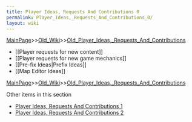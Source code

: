 ```yaml
---
title: Player Ideas, Requests And Contributions 0
permalink: Player_Ideas,_Requests_And_Contributions_0/
layout: wiki
---
```


[MainPage](/keeperrl_wiki/ "wikilink")>>[Old_Wiki](/keeperrl_wiki/Old_Wiki "wikilink")>>[Old_Player_Ideas,_Requests_And_Contributions](/keeperrl_wiki/Old_Player_Ideas,_Requests_And_Contributions "wikilink")

* [[Player requests for new content]]
* [[Player requests for new game mechanics]]
* [[Pre-fix Ideas|Prefix Ideas]]
* [[Map Editor Ideas]]

[MainPage](/keeperrl_wiki/ "wikilink")>>[Old_Wiki](/keeperrl_wiki/Old_Wiki "wikilink")>>[Old_Player_Ideas,_Requests_And_Contributions](/keeperrl_wiki/Old_Player_Ideas,_Requests_And_Contributions "wikilink")

Other items in this section
-    [Player Ideas, Requests And Contributions 1](/keeperrl_wiki/Player_Ideas,_Requests_And_Contributions_1 "wikilink")
-    [Player Ideas, Requests And Contributions 2](/keeperrl_wiki/Player_Ideas,_Requests_And_Contributions_2 "wikilink")
